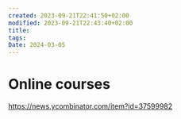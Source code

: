 ```yaml
---
created: 2023-09-21T22:41:50+02:00
modified: 2023-09-21T22:43:40+02:00
title: 
tags: 
Date: 2024-03-05
---
```


# 
# Online courses

https://news.ycombinator.com/item?id=37599982

